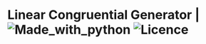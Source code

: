 # Linear Congruential Generator | ![Made_with_python](https://img.shields.io/badge/Made%20with-Python-1f425f.svg) ![Licence](https://img.shields.io/github/license/onuratakan/Linear_Congruential_Generator.svg)
